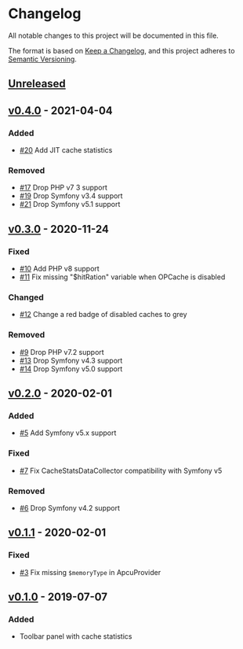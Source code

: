 # Changelog
All notable changes to this project will be documented in this file.

The format is based on [Keep a Changelog](https://keepachangelog.com/en/1.0.0/),
and this project adheres to [Semantic Versioning](https://semver.org/spec/v2.0.0.html).

## [Unreleased]

## [v0.4.0] - 2021-04-04

### Added

- [#20] Add JIT cache statistics

### Removed

- [#17] Drop PHP v7 3 support
- [#19] Drop Symfony v3.4 support
- [#21] Drop Symfony v5.1 support

## [v0.3.0] - 2020-11-24

### Fixed

- [#10] Add PHP v8 support
- [#11] Fix missing "$hitRation" variable when OPCache is disabled

### Changed

- [#12] Change a red badge of disabled caches to grey

### Removed

- [#9] Drop PHP v7.2 support
- [#13] Drop Symfony v4.3 support
- [#14] Drop Symfony v5.0 support

## [v0.2.0] - 2020-02-01

### Added

- [#5] Add Symfony v5.x support

### Fixed

- [#7] Fix CacheStatsDataCollector compatibility with Symfony v5

### Removed

- [#6] Drop Symfony v4.2 support

## [v0.1.1] - 2020-02-01

### Fixed
- [#3] Fix missing `$memoryType` in ApcuProvider

## [v0.1.0] - 2019-07-07
### Added
- Toolbar panel with cache statistics

[Unreleased]: https://github.com/PabloKowalczyk/CacheStatsBundle/compare/v0.4.0...HEAD
[v0.1.0]: https://github.com/PabloKowalczyk/CacheStatsBundle/releases/tag/v0.1.0
[v0.1.1]: https://github.com/PabloKowalczyk/CacheStatsBundle/compare/v0.1.0...v0.1.1
[v0.2.0]: https://github.com/PabloKowalczyk/CacheStatsBundle/compare/v0.1.1...v0.2.0
[v0.3.0]: https://github.com/PabloKowalczyk/CacheStatsBundle/compare/v0.2.0...v0.3.0
[v0.4.0]: https://github.com/PabloKowalczyk/CacheStatsBundle/compare/v0.3.0...v0.4.0
[#3]: https://github.com/PabloKowalczyk/CacheStatsBundle/pull/3
[#5]: https://github.com/PabloKowalczyk/CacheStatsBundle/pull/5
[#6]: https://github.com/PabloKowalczyk/CacheStatsBundle/pull/6
[#7]: https://github.com/PabloKowalczyk/CacheStatsBundle/pull/7
[#9]: https://github.com/PabloKowalczyk/CacheStatsBundle/pull/9
[#10]: https://github.com/PabloKowalczyk/CacheStatsBundle/pull/10
[#11]: https://github.com/PabloKowalczyk/CacheStatsBundle/pull/11
[#12]: https://github.com/PabloKowalczyk/CacheStatsBundle/pull/12
[#13]: https://github.com/PabloKowalczyk/CacheStatsBundle/pull/13
[#14]: https://github.com/PabloKowalczyk/CacheStatsBundle/pull/14
[#17]: https://github.com/PabloKowalczyk/CacheStatsBundle/pull/17
[#19]: https://github.com/PabloKowalczyk/CacheStatsBundle/pull/19
[#20]: https://github.com/PabloKowalczyk/CacheStatsBundle/pull/20
[#21]: https://github.com/PabloKowalczyk/CacheStatsBundle/pull/21
